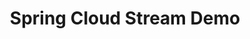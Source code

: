---
title: Spring Cloud Stream Demo
description: >
    Simple Event Driven Microservices with Spring Cloud Stream
summary:
- Simple Event Driven Microservices with Spring Cloud Stream
topics:
- Spring
- Messaging and Integration
- Microservices
- Event Streaming
tags:
- Spring
- Streams
- Events
patterns:
- Eventing
repo: https://github.com/benwilcock/spring-cloud-stream-demo
readme: true
---